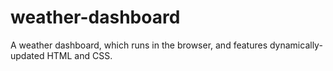 # weather-dashboard
A weather dashboard, which runs in the browser, and features dynamically-updated HTML and CSS.
